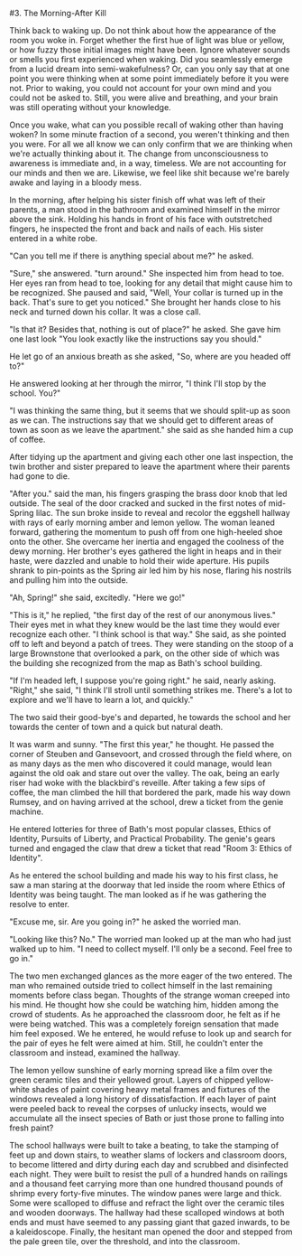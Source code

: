 #3. The Morning-After Kill

Think back to waking up. Do not think about how the appearance of the room you woke in. Forget whether the first hue of light was blue or yellow, or how fuzzy those initial images might have been. Ignore whatever sounds or smells you first experienced when waking. Did you seamlessly emerge from a lucid dream into semi-wakefulness? Or, can you only say that at one point you were thinking when at some point immediately before it you were not. Prior to waking, you could not account for your own mind and you could not be asked to. Still, you were alive and breathing, and your brain was still operating without your knowledge.

Once you wake, what can you possible recall of waking other than having woken? In some minute fraction of a second, you weren't thinking and then you were. For all we all know we can only confirm that we are thinking when we're actually thinking about it. The change from unconsciousness to awareness is immediate and, in a way, timeless. We are not accounting for our minds and then we are. Likewise, we feel like shit because we're barely awake and laying in a bloody mess.

In the morning, after helping his sister finish off what was left of their parents, a man stood in the bathroom and examined himself in the mirror above the sink. Holding his hands in front of his face with outstretched fingers, he inspected the front and back and nails of each. His sister entered in a white robe.

"Can you tell me if there is anything special about me?" he asked.

"Sure," she answered. "turn around." She inspected him from head to toe. Her eyes ran from head to toe, looking for any detail that might cause him to be recognized. She paused and said, "Well, Your collar is turned up in the back. That's sure to get you noticed." She brought her hands close to his neck and turned down his collar. It was a close call.

"Is that it? Besides that, nothing is out of place?" he asked. She gave him one last look "You look exactly like the instructions say you should."

He let go of an anxious breath as she asked, "So, where are you headed off to?"

He answered looking at her through the mirror, "I think I'll stop by the school. You?"

"I was thinking the same thing, but it seems that we should split-up as soon as we can. The instructions say that we should get to different areas of town as soon as we leave the apartment." she said as she handed him a cup of coffee. 

After tidying up the apartment and giving each other one last inspection, the twin brother and sister prepared to leave the apartment where their parents had gone to die.

"After you." said the man, his fingers grasping the brass door knob that led outside. The seal of the door cracked and sucked in the first notes of mid-Spring lilac. The sun broke inside to reveal and recolor the eggshell hallway with rays of early morning amber and lemon yellow. The woman leaned forward, gathering the momentum to push off from one high-heeled shoe onto the other. She overcame her inertia and engaged the coolness of the dewy morning. Her brother's eyes gathered the light in heaps and in their haste, were dazzled and unable to hold their wide aperture. His pupils shrank to pin-points as the Spring air led him by his nose, flaring his nostrils and pulling him into the outside. 

"Ah, Spring!" she said, excitedly. "Here we go!"

"This is it," he replied, "the first day of the rest of our anonymous lives." Their eyes met in what they knew would be the last time they would ever recognize each other. "I think school is that way." She said, as she pointed off to left and beyond a patch of trees. They were standing on the stoop of a large Brownstone that overlooked a park, on the other side of which was the building she recognized from the map as Bath's school building.

"If I'm headed left, I suppose you're going right." he said, nearly asking. "Right," she said, "I think I'll stroll until something strikes me. There's a lot to explore and we'll have to learn a lot, and quickly."

The two said their good-bye's and departed, he towards the school and her towards the center of town and a quick but natural death.

It was warm and sunny. "The first this year," he thought. He passed the corner of Steuben and Gansevoort, and crossed through the field where, on as many days as the men who discovered it could manage, would lean against the old oak and stare out over the valley. The oak, being an early riser had woke with the blackbird's reveille. After taking a few sips of coffee, the man climbed the hill that bordered the park, made his way down Rumsey, and on having arrived at the school, drew a ticket from the genie machine.

He entered lotteries for three of Bath's most popular classes, Ethics of Identity, Pursuits of Liberty, and Practical Probability. The genie's gears turned and engaged the claw that drew a ticket that read "Room 3: Ethics of Identity".

As he entered the school building and made his way to his first class, he saw a man staring at the doorway that led inside the room where Ethics of Identity was being taught. The man looked as if he was gathering the resolve to enter.

"Excuse me, sir. Are you going in?" he asked the worried man.

"Looking like this? No." The worried man looked up at the man who had just walked up to him. "I need to collect myself. I'll only be a second. Feel free to go in."

The two men exchanged glances as the more eager of the two entered. The man who remained outside tried to collect himself in the last remaining moments before class began. Thoughts of the strange woman creeped into his mind. He thought how she could be watching him, hidden among the crowd of students. As he approached the classroom door, he felt as if he were being watched. This was a completely foreign sensation that made him feel exposed. We he entered, he would refuse to look up and search for the pair of eyes he felt were aimed at him. Still, he couldn't enter the classroom and instead, examined the hallway.

The lemon yellow sunshine of early morning spread like a film over the green ceramic tiles and their yellowed grout. Layers of chipped yellow-white shades of paint covering heavy metal frames and fixtures of the windows revealed a long history of dissatisfaction. If each layer of paint were peeled back to reveal the corpses of unlucky insects, would we accumulate all the insect species of Bath or just those prone to falling into fresh paint?

The school hallways were built to take a beating, to take the stamping of feet up and down stairs, to weather slams of lockers and classroom doors, to become littered and dirty during each day and scrubbed and disinfected each night. They were built to resist the pull of a hundred hands on railings and a thousand feet carrying more than one hundred thousand pounds of shrimp every forty-five minutes. The window panes were large and thick. Some were scalloped to diffuse and refract the light over the ceramic tiles and wooden doorways. The hallway had these scalloped windows at both ends and must have seemed to any passing giant that gazed inwards, to be a kaleidoscope. Finally, the hesitant man opened the door and stepped from the pale green tile, over the threshold, and into the classroom.
 
